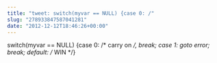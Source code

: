 ```yaml
---
title: "tweet: switch(myvar == NULL) {case 0: /"
slug: "278933847587041281"
date: "2012-12-12T18:46:26+00:00"
---
```

switch(myvar == NULL) {case 0: /* carry on */, break; case 1: goto error; break; default: /* WIN */}